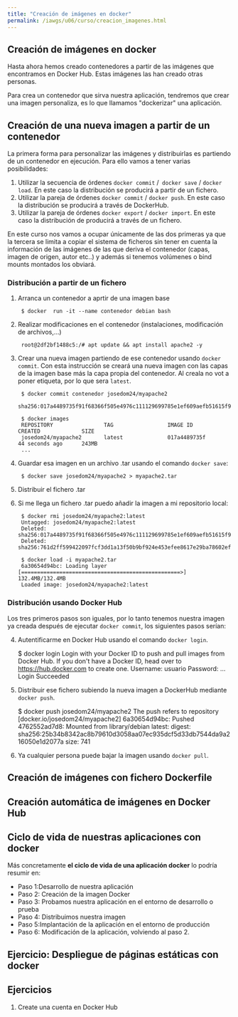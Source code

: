 ```yaml
---
title: "Creación de imágenes en docker"
permalink: /iawgs/u06/curso/creacion_imagenes.html
---
```


## Creación de imágenes en docker

Hasta ahora hemos creado contenedores a partir de las imágenes que encontramos en Docker Hub. Estas imágenes las han creado otras personas.

Para crea un contenedor que sirva nuestra aplicación, tendremos que crear una imagen personaliza, es lo que llamamos "dockerizar" una aplicación.

## Creación de una nueva imagen a partir de un contenedor

La primera forma para personalizar las imágenes y distribuirlas es partiendo de un contenedor en ejecución. Para ello vamos a tener varias posibilidades:


1. Utilizar la secuencia de órdenes `docker commit` /` docker save` / `docker load`. En este caso la distribución se producirá a partir de un fichero.
2. Utilizar la pareja de órdenes `docker commit` / `docker push`. En este caso la distribución se producirá a través de DockerHub.
3. Utilizar la pareja de órdenes `docker export` / `docker import`. En este caso la distribución de producirá a través de un fichero.

En este curso nos vamos a ocupar  únicamente de las dos primeras ya que la tercera se limita a copiar el sistema de ficheros sin tener en cuenta la información de las imágenes de las que deriva el contenedor (capas, imagen de origen, autor etc..) y además si tenemos volúmenes o bind mounts montados los obviará.

### Distribución a partir de un fichero

1. Arranca un contenedor a aprtir de una imagen base

        $ docker  run -it --name contenedor debian bash

2. Realizar modificaciones en el contenedor (instalaciones, modificación de archivos,...)

        root@2df2bf1488c5:/# apt update && apt install apache2 -y

3. Crear una nueva imagen partiendo de ese contenedor usando `docker commit`. Con esta instrucción se creará una nueva imagen con las capas de la imagen base más la capa propia del contenedor. Al creala no vot a poner etiqueta, por lo que sera `latest`.

        $ docker commit contenedor josedom24/myapache2
        sha256:017a4489735f91f68366f505e4976c111129699785e1ef609aefb51615f98fc4

        $ docker images
        REPOSITORY                TAG                 IMAGE ID            CREATED             SIZE
        josedom24/myapache2       latest              017a4489735f        44 seconds ago      243MB
        ...
4. Guardar esa imagen en un archivo .tar usando el comando `docker save`:

        $ docker save josedom24/myapache2 > myapache2.tar

5. Distribuir el fichero .tar

6. Si me llega un fichero .tar puedo añadir la imagen a mi repositorio local:

        $ docker rmi josedom24/myapache2:latest 
        Untagged: josedom24/myapache2:latest
        Deleted: sha256:017a4489735f91f68366f505e4976c111129699785e1ef609aefb51615f98fc4
        Deleted: sha256:761d2ff599422097fcf3dd1a13f50b9bf924e453efee8617e29ba78602efcf21
    
        $ docker load -i myapache2.tar          
        6a30654d94bc: Loading layer [==================================================>]  132.4MB/132.4MB
        Loaded image: josedom24/myapache2:latest


### Distribución usando Docker Hub

Los tres primeros pasos son iguales, por lo tanto tenemos nuestra imagen ya creada después de ejecutar `docker commit`, los siguientes pasos serían:

4. Autentificarme en Docker Hub usando el comando `docker login`.

    $ docker login 
    Login with your Docker ID to push and pull images from Docker Hub. If you don't have a Docker ID, head over to https://hub.docker.com to create one.
    Username: usuario
    Password: 
    ...
    Login Succeeded

5. Distribuir ese fichero subiendo la nueva imagen a DockerHub mediante `docker push`.

    $ docker push josedom24/myapache2
    The push refers to repository [docker.io/josedom24/myapache2]
    6a30654d94bc: Pushed 
    4762552ad7d8: Mounted from library/debian 
    latest: digest: sha256:25b34b8342ac8b79610d3058aa07ec935dcf5d33db7544da9a216050e1d2077a size: 741

6. Ya cualquier persona puede bajar la imagen usando `docker pull`.


## Creación de imágenes con fichero Dockerfile


## Creación automática de imágenes en Docker Hub
## Ciclo de vida de nuestras aplicaciones con docker

Más concretamente **el ciclo de vida de una aplicación docker** lo podría resumir en:

* Paso 1:Desarrollo de nuestra aplicación
* Paso 2: Creación de la imagen Docker
* Paso 3: Probamos nuestra aplicación en el entorno de desarrollo o prueba
* Paso 4: Distribuimos nuestra imagen
* Paso 5:Implantación de la aplicación en el entorno de producción
* Paso 6: Modificación de la aplicación, volviendo al paso 2.

## Ejercicio: Despliegue de páginas estáticas con docker

## Ejercicios

1. Create una cuenta en Docker Hub